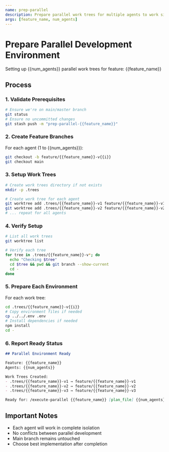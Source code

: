 ```yaml
---
name: prep-parallel
description: Prepare parallel work trees for multiple agents to work simultaneously
args: [feature_name, num_agents]
---
```


# Prepare Parallel Development Environment

Setting up {{num_agents}} parallel work trees for feature: {{feature_name}}

## Process

### 1. Validate Prerequisites
```bash
# Ensure we're on main/master branch
git status
# Ensure no uncommitted changes
git stash push -m "prep-parallel-{{feature_name}}"
```

### 2. Create Feature Branches
For each agent (1 to {{num_agents}}):
```bash
git checkout -b feature/{{feature_name}}-v{{i}}
git checkout main
```

### 3. Setup Work Trees
```bash
# Create work trees directory if not exists
mkdir -p .trees

# Create work tree for each agent
git worktree add .trees/{{feature_name}}-v1 feature/{{feature_name}}-v1
git worktree add .trees/{{feature_name}}-v2 feature/{{feature_name}}-v2
# ... repeat for all agents
```

### 4. Verify Setup
```bash
# List all work trees
git worktree list

# Verify each tree
for tree in .trees/{{feature_name}}-v*; do
  echo "Checking $tree"
  cd $tree && pwd && git branch --show-current
  cd -
done
```

### 5. Prepare Each Environment
For each work tree:
```bash
cd .trees/{{feature_name}}-v{{i}}
# Copy environment files if needed
cp ../../.env .env
# Install dependencies if needed
npm install
cd -
```

### 6. Report Ready Status
```markdown
## Parallel Environment Ready

Feature: {{feature_name}}
Agents: {{num_agents}}

Work Trees Created:
- .trees/{{feature_name}}-v1 → feature/{{feature_name}}-v1
- .trees/{{feature_name}}-v2 → feature/{{feature_name}}-v2
- .trees/{{feature_name}}-v3 → feature/{{feature_name}}-v3

Ready for: /execute-parallel {{feature_name}} [plan_file] {{num_agents}}
```

## Important Notes
- Each agent will work in complete isolation
- No conflicts between parallel development
- Main branch remains untouched
- Choose best implementation after completion
